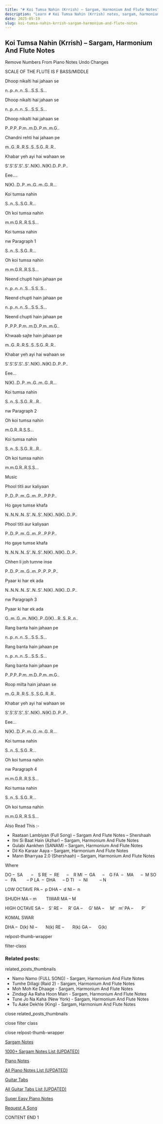 ```yaml
---
title: "# Koi Tumsa Nahin (Krrish) – Sargam, Harmonium And Flute Notes"
description: "Learn # Koi Tumsa Nahin (Krrish) notes, sargam, harmonium notations and flute notes. Easy step-by-step tutorial for beginners."
date: 2025-05-19
slug: koi-tumsa-nahin-krrish-sargam-harmonium-and-flute-notes
---
```


## Koi Tumsa Nahin (Krrish) – Sargam, Harmonium And Flute Notes

Remove Numbers From Piano Notes
Undo Changes

SCALE OF THE FLUTE IS F BASS/MIDDLE

Dhoop nikalti hai jahaan se

n..p..n..n..S…S.S..S…

Dhoop nikalti hai jahaan se

n..p..n..n..S…S.S..S…

Dhoop nikalti hai jahaan se

P..P.P..P.m..m.D..P.m..m.G..

Chandni rehti hai jahaan pe

m..G..R..R.S..S..S.G..R..R..

Khabar yeh ayi hai wahaan se

S’.S’.S’.S’..S’..N(K)..N(K).D..P..P..

Eee….

N(K)..D..P..m..G..m..G..R…

Koi tumsa nahin

S..n..S..S.G..R…

Oh koi tumsa nahin

m.m.G.R..R.S.S…

Koi tumsa nahin

nw Paragraph 1

S..n..S..S.G..R…

Oh koi tumsa nahin

m.m.G.R..R.S.S…

Neend chupti hain jahaan pe

n..p..n..n..S…S.S..S…

Neend chupti hain jahaan pe

n..p..n..n..S…S.S..S…

Neend chupti hain jahaan pe

P..P.P..P.m..m.D..P.m..m.G..

Khwaab sajte hain jahaan pe

m..G..R..R.S..S..S.G..R..R..

Khabar yeh ayi hai wahaan se

S’.S’.S’.S’..S’..N(K)..N(K).D..P..P..

Eee…

N(K)..D..P..m..G..m..G..R…

Koi tumsa nahin

S..n..S..S.G..R…R..

nw Paragraph 2

Oh koi tumsa nahin

m.G.R..R.S.S…

Koi tumsa nahin

S..n..S..S.G..R…R..

Oh koi tumsa nahin

m.m.G.R..R.S.S…

Music

Phool titli aur kaliyaan

P..D..P..m..G..m..P…P.P.P..

Ho gaye tumse khafa

N..N.N..N..S’..N..S’..N(K)..N(K)..D..P..

Phool titli aur kaliyaan

P..D..P..m..G..m..P…P.P.P..

Ho gaye tumse khafa

N..N.N..N..S’..N..S’..N(K)..N(K)..D..P..

Chhen li joh tumne inse

P..D..P..m..G..m..P..P..P..P..

Pyaar ki har ek ada

N..N.N..N..S’..N..S’..N(K)..N(K)..D..P..

nw Paragraph 3

Pyaar ki har ek ada

G..m..G..m..N(K)..P..G(K)…R..S..R..n..

Rang banta hain jahaan pe

n..p..n..n..S…S.S..S…

Rang banta hain jahaan pe

n..p..n..n..S…S.S..S…

Rang banta hain jahaan pe

P..P.P..P.m..m.D..P.m..m.G..

Roop milta hain jahaan se

m..G..R..R.S..S..S.G..R..R..

Khabar yeh ayi hai wahaan se

S’.S’.S’.S’..S’..N(K)..N(K).D..P..P..

Eee…

N(K)..D..P..m..G..m..G..R…

Koi tumsa nahin

S..n..S..S.G..R…

Oh koi tumsa nahin

nw Paragraph 4

m.m.G.R..R.S.S…

Koi tumsa nahin

S..n..S..S.G..R…

Oh koi tumsa nahin

m.m.G.R..R.S.S…

Also Read This :-

* Raataan Lambiyan (Full Song) – Sargam And Flute Notes – Shershaah
* Itni Si Baat Hain (Azhar) – Sargam, Harmonium And Flute Notes
* Gulabi Aankhen (SANAM) – Sargam, Harmonium And Flute Notes
* Dil Ko Karaar Aaya – Sargam, Harmonium And Flute Notes
* Mann Bharryaa 2.0 (Shershaah) – Sargam, Harmonium And Flute Notes

Where

DO –  SA       –    S
RE  –  RE      –    R
MI  –  GA      –    G
FA  –   MA      –  M
SO  –   PA         – P
LA  –  DHA      – D
TI    –  NI          – N

LOW OCTAVE
PA –  p
DHA –  d
NI –  n

SHUDH MA – m        TIWAR MA – M

HIGH OCTAVE
SA –    S’
RE –     R’
GA –     G’
MA –     M’   m’
PA –       P’

KOMAL SWAR

DHA –  D(k)
NI –       N(k)
RE –       R(k)
GA –      G(k)

relpost-thumb-wrapper

filter-class

### Related posts:

related_posts_thumbnails

* Namo Namo (FULL SONG) - Sargam, Harmonium And Flute Notes
* Tumhe Dillagi (Raid 2) - Sargam, Harmonium And Flute Notes
* Moh Moh Ke Dhaage - Sargam, Harmonium And Flute Notes
* Zindagi Aa Raha Hoon Main - Sargam, Harmonium And Flute Notes
* Tune Jo Na Kaha (New York) - Sargam, Harmonium And Flute Notes
* Tu Aake Dekhle (King) - Sargam, Harmonium And Flute Notes

close related_posts_thumbnails

close filter class

close relpost-thumb-wrapper

[Sargam Notes](/sargam-notes.html)

[1000+ Sargam Notes List (UPDATED)](/all-songs-list-sargam-notes.html)

[Piano Notes](/piano-notes.html)

[All Piano Notes List (UPDATED)](/all-songs-list-piano-notes.html)

[Guitar Tabs](/guitar-tabs.html)

[All Guitar Tabs List (UPDATED)](/all-songs-list-guitar-tabs.html)

[Super Easy Piano Notes](https://studywall.in/)

[Request A Song](/request-a-song.html)

CONTENT END 1

